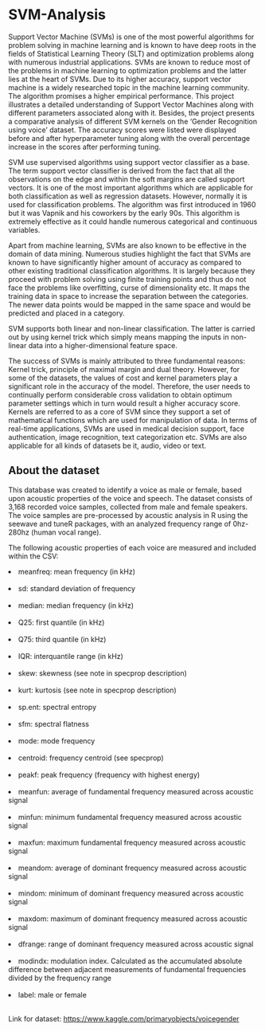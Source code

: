 # SVM-Analysis

Support Vector Machine (SVMs) is one of the most powerful algorithms for problem solving in machine learning and is known to have deep roots in the fields of Statistical Learning Theory (SLT) and optimization problems along with numerous industrial applications. SVMs are known to reduce most of the problems in machine learning to optimization problems and the latter lies at the heart of SVMs. Due to its higher accuracy, support vector machine is a widely researched topic in the machine learning community. The algorithm promises a higher empirical performance. This project illustrates a detailed understanding of Support Vector Machines along with different parameters associated along with it. Besides, the project presents a comparative analysis of different SVM kernels on the ‘Gender Recognition using voice’ dataset. The accuracy scores were listed were displayed before and after hyperparameter tuning along with the overall percentage increase in the scores after performing tuning.

SVM use supervised algorithms using support vector classifier as a base. The term support vector classifier is derived from the fact that all the observations on the edge and within the soft margins are called support vectors. It is one of the most important algorithms which are applicable for both classification as well as regression datasets. However, normally it is used for classification problems. The algorithm was first introduced in 1960 but it was Vapnik and his coworkers by the early 90s. This algorithm is extremely effective as it could handle numerous categorical and continuous variables.

Apart from machine learning, SVMs are also known to be effective in the domain of data mining. Numerous studies highlight the fact that SVMs are known to have significantly higher amount of accuracy as compared to other existing traditional classification algorithms. It is largely because they proceed with problem solving using finite training points and thus do not face the problems like overfitting, curse of dimensionality etc. It maps the training data in space to increase the separation between the categories. The newer data points would be mapped in the same space and would be predicted and placed in a category. 

SVM supports both linear and non-linear classification. The latter is carried out by using kernel trick which simply means mapping the inputs in non-linear data into a higher-dimensional feature space.

The success of SVMs is mainly attributed to three fundamental reasons: Kernel trick, principle of maximal margin and dual theory. However, for some of the datasets, the values of cost and kernel parameters play a significant role in the accuracy of the model. Therefore, the user needs to continually perform considerable cross validation to obtain optimum parameter settings which in turn would result a higher accuracy score.  Kernels are referred to as a core of SVM since they support a set of mathematical functions which are used for manipulation of data. In terms of real-time applications, SVMs are used in medical decision support, face authentication, image recognition, text categorization etc. SVMs are also applicable for all kinds of datasets be it, audio, video or text.


## About the dataset
This database was created to identify a voice as male or female, based upon acoustic properties of the voice and speech. The dataset consists of 3,168 recorded voice samples, collected from male and female speakers. The voice samples are pre-processed by acoustic analysis in R using the seewave and tuneR packages, with an analyzed frequency range of 0hz-280hz (human vocal range).

The following acoustic properties of each voice are measured and included within the CSV:

<li>meanfreq: mean frequency (in kHz)</li><br />
<li>sd: standard deviation of frequency</li><br />
<li>median: median frequency (in kHz)</li><br />
<li>Q25: first quantile (in kHz)</li><br />
<li>Q75: third quantile (in kHz)</li><br />
<li>IQR: interquantile range (in kHz)</li><br />
<li>skew: skewness (see note in specprop description)</li><br />
<li>kurt: kurtosis (see note in specprop description)</li><br />
<li>sp.ent: spectral entropy</li><br />
<li>sfm: spectral flatness</li><br />
<li>mode: mode frequency</li><br />
<li>centroid: frequency centroid (see specprop)</li><br />
<li>peakf: peak frequency (frequency with highest energy)</li><br />
<li>meanfun: average of fundamental frequency measured across acoustic signal</li><br />
<li>minfun: minimum fundamental frequency measured across acoustic signal</li><br />
<li>maxfun: maximum fundamental frequency measured across acoustic signal</li><br />
<li>meandom: average of dominant frequency measured across acoustic signal</li><br />
<li>mindom: minimum of dominant frequency measured across acoustic signal</li><br />
<li>maxdom: maximum of dominant frequency measured across acoustic signal</li><br />
<li>dfrange: range of dominant frequency measured across acoustic signal</li><br />
<li>modindx: modulation index. Calculated as the accumulated absolute difference between adjacent measurements of fundamental frequencies divided by the frequency range</li><br />
<li>label: male or female</li><br />

Link for dataset: https://www.kaggle.com/primaryobjects/voicegender
